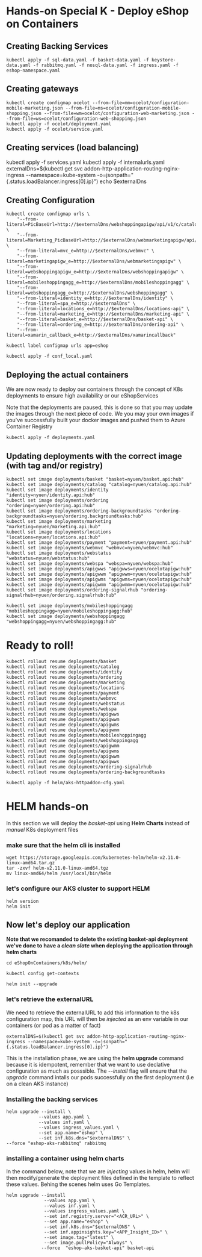 # Hands-on Special K - Deploy eShop on Containers

## Creating Backing Services 
```
kubectl apply -f sql-data.yaml -f basket-data.yaml -f keystore-data.yaml -f rabbitmq.yaml -f nosql-data.yaml -f ingress.yaml -f eshop-namespace.yaml
```

## Creating gateways

```
kubectl create configmap ocelot --from-file=mm=ocelot/configuration-mobile-marketing.json --from-file=ms=ocelot/configuration-mobile-shopping.json --from-file=wm=ocelot/configuration-web-marketing.json --from-file=ws=ocelot/configuration-web-shopping.json
kubectl apply -f ocelot/deployment.yaml
kubectl apply -f ocelot/service.yaml
```

## Creating services (load balancing)
kubectl apply -f services.yaml
kubectl apply -f internalurls.yaml
externalDns=$(kubectl get svc addon-http-application-routing-nginx-ingress --namespace=kube-system -o=jsonpath="{.status.loadBalancer.ingress[0].ip}")
echo $externalDns


## Creating Configuration
```
kubectl create configmap urls \
    "--from-literal=PicBaseUrl=http://$externalDns/webshoppingapigw/api/v1/c/catalog/items/[0]/pic/" \
    "--from-literal=Marketing_PicBaseUrl=http://$externalDns/webmarketingapigw/api/v1/m/campaigns/[0]/pic/" \
    "--from-literal=mvc_e=http://$externalDns/webmvc" \
    "--from-literal=marketingapigw_e=http://$externalDns/webmarketingapigw" \
    "--from-literal=webshoppingapigw_e=http://$externalDns/webshoppingapigw" \
    "--from-literal=mobileshoppingagg_e=http://$externalDns/mobileshoppingagg" \
    "--from-literal=webshoppingagg_e=http://$externalDns/webshoppingagg" \
    "--from-literal=identity_e=http://$externalDns/identity" \
    "--from-literal=spa_e=http://$externalDns" \
    "--from-literal=locations_e=http://$externalDns/locations-api" \
    "--from-literal=marketing_e=http://$externalDns/marketing-api" \
    "--from-literal=basket_e=http://$externalDns/basket-api" \
    "--from-literal=ordering_e=http://$externalDns/ordering-api" \
    "--from-literal=xamarin_callback_e=http://$externalDns/xamarincallback"

kubectl label configmap urls app=eshop

kubectl apply -f conf_local.yaml
```

## Deploying the actual containers
We are now ready to deploy our containers through the concept of K8s deployments to ensure high availability or our eShopServices

Note that the deployments are paused, this is done so that you may update the images through the next piece of code. We you may your own images if you've successfully built your docker images and pushed them to Azure Container Registry

```
kubectl apply -f deployments.yaml
```


## Updating deployments with the correct image (with tag and/or registry)
```
kubectl set image deployments/basket "basket=nyuen/basket.api:hub"
kubectl set image deployments/catalog "catalog=nyuen/catalog.api:hub"
kubectl set image deployments/identity "identity=nyuen/identity.api:hub"
kubectl set image deployments/ordering "ordering=nyuen/ordering.api:hub"
kubectl set image deployments/ordering-backgroundtasks "ordering-backgroundtasks=nyuen/ordering.backgroundtasks:hub"
kubectl set image deployments/marketing "marketing=nyuen/marketing.api:hub"
kubectl set image deployments/locations "locations=nyuen/locations.api:hub"
kubectl set image deployments/payment "payment=nyuen/payment.api:hub"
kubectl set image deployments/webmvc "webmvc=nyuen/webmvc:hub"
kubectl set image deployments/webstatus "webstatus=nyuen/webstatus:hub"
kubectl set image deployments/webspa "webspa=nyuen/webspa:hub"
kubectl set image deployments/apigwws "apigwws=nyuen/ocelotapigw:hub"
kubectl set image deployments/apigwwm "apigwwm=nyuen/ocelotapigw:hub"
kubectl set image deployments/apigwms "apigwms=nyuen/ocelotapigw:hub"
kubectl set image deployments/apigwmm "apigwmm=nyuen/ocelotapigw:hub"
kubectl set image deployments/ordering-signalrhub "ordering-signalrhub=nyuen/ordering.signalrhub:hub"

kubectl set image deployments/mobileshoppingagg "mobileshoppingagg=nyuen/mobileshoppingagg:hub"
kubectl set image deployments/webshoppingagg "webshoppingagg=nyuen/webshoppingagg:hub"
```

# Ready to roll!
```
kubectl rollout resume deployments/basket
kubectl rollout resume deployments/catalog
kubectl rollout resume deployments/identity
kubectl rollout resume deployments/ordering
kubectl rollout resume deployments/marketing
kubectl rollout resume deployments/locations
kubectl rollout resume deployments/payment
kubectl rollout resume deployments/webmvc
kubectl rollout resume deployments/webstatus
kubectl rollout resume deployments/webspa
kubectl rollout resume deployments/apigwws
kubectl rollout resume deployments/apigwwm
kubectl rollout resume deployments/apigwms
kubectl rollout resume deployments/apigwmm
kubectl rollout resume deployments/mobileshoppingagg
kubectl rollout resume deployments/webshoppingagg
kubectl rollout resume deployments/apigwmm
kubectl rollout resume deployments/apigwms
kubectl rollout resume deployments/apigwwm
kubectl rollout resume deployments/apigwws
kubectl rollout resume deployments/ordering-signalrhub
kubectl rollout resume deployments/ordering-backgroundtasks

kubectl apply -f helm/aks-httpaddon-cfg.yaml
```

# HELM hands-on
In this section we will deploy the _basket-api_ using **Helm Charts** instead of _manuel_ K8s deployment files

### make sure that the helm cli is installed

```
wget https://storage.googleapis.com/kubernetes-helm/helm-v2.11.0-linux-amd64.tar.gz
tar -zxvf helm-v2.11.0-linux-amd64.tgz
mv linux-amd64/helm /usr/local/bin/helm
```

### let's configure our AKS cluster to support HELM

```
helm version
helm init
```

## Now let's deploy our application

**Note that we recomanded to delete the existing basket-api deployment we've done to have a _clean slate_ when deploying the application through helm charts**

```
cd eShopOnContainers/k8s/helm/

kubectl config get-contexts

helm init --upgrade
```

### let's retrieve the externalURL
We need to retrieve the externalURL to add this information to the k8s configuration map, this URL will then be _injected_ as an env variable in our containers (or pod as a matter of fact)

```
externalDNS=$(kubectl get svc addon-http-application-routing-nginx-ingress --namespace=kube-system -o=jsonpath="{.status.loadBalancer.ingress[0].ip}")
```

This is the installation phase, we are using the **helm upgrade** command because it is idempotent, remember that we want to use declative configuration as much as posssible. The _--install_ flag will ensure that the _upgrade_ command intalls our pods successfully on the first deployment (i.e on a clean AKS instance)

### Installing the backing services
```
helm upgrade --install \
		    --values app.yaml \
		    --values inf.yaml \
		    --values ingress_values.yaml \
		    --set app.name="eshop" \
		    --set inf.k8s.dns="$externalDNS" \
--force "eshop-aks-rabbitmq" rabbitmq 
```

### installing a container using helm charts

In the command below, note that we are _injecting_ values in helm, helm will then modify/generate the deployment files defined in the template to reflect these values. Behing the scenes helm uses Go Templates.

```
helm upgrade --install
			  --values app.yaml \
			  --values inf.yaml \
			  --values ingress_values.yaml \
			  --set inf.registry.server="<ACR_URL>" \
			  --set app.name="eshop" \
			  --set inf.k8s.dns="$externalDNS" \
			  --set inf.appinsights.key="<APP_Insight_ID>" \
			  --set image.tag="latest" \
			  --set image.pullPolicy="Always" \
			 --force  "eshop-aks-basket-api" basket-api
```